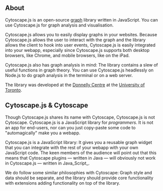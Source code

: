 ## About

Cytoscape.js is an open-source [graph](http://en.wikipedia.org/wiki/Graph_theory)  library written in JavaScript.  You can use Cytoscape.js for graph analysis and visualisation.

Cytoscape.js allows you to easily display graphs in your websites.  Because Cytoscape.js allows the user to interact with the graph and the library allows the client to hook into user events, Cytoscape.js is easily integrated into your webapp, especially since Cytoscape.js supports both desktop browsers, like Chrome, and mobile browsers, like on the iPad.

Cytoscape.js also has graph analysis in mind:  The library contains a slew of useful functions in graph theory.  You can use Cytoscape.js headlessly on Node.js to do graph analysis in the terminal or on a web server.

The library was developed at the [Donnelly Centre](http://tdccbr.med.utoronto.ca/) at the [University of Toronto](http://www.utoronto.ca/).



## Cytoscape.js & Cytoscape

Though Cytoscape.js shares its name with Cytoscape, Cytoscape.js is not Cytoscape.  Cytoscape.js is a JavaScript library for _programmers_.  It is not an app for end-users, nor can you just copy-paste some code to "automagically" make you a webapp.

Cytoscape.js is a JavaScript library:  It gives you a reusable graph widget that you can integrate with the rest of your webapp with your own JavaScript code.  The keen members of the audience will point out that this means that Cytoscape plugins &mdash; written in Java &mdash; will obviously not work in Cytoscape.js &mdash; written in Java_Script_.

We do follow some similar philosophies with Cytoscape:  Graph style and data should be separate, and the library should provide core functionality with extensions adding functionality on top of the library.
